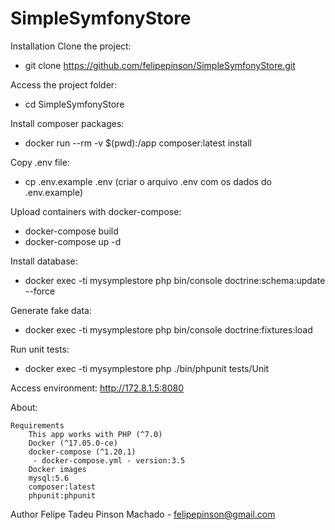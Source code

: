 # SimpleSymfonyStore

Installation
Clone the project:
 -  git clone https://github.com/felipepinson/SimpleSymfonyStore.git

Access the project folder:
  - cd SimpleSymfonyStore

Install composer packages:
  - docker run --rm -v $(pwd):/app composer:latest install

Copy .env file:
 -  cp .env.example .env (criar o arquivo .env com os dados do .env.example)

Upload containers with docker-compose:
 -  docker-compose build
 -  docker-compose up -d

Install database:
 -  docker exec -ti mysymplestore php bin/console doctrine:schema:update --force

Generate fake data:
 -  docker exec -ti mysymplestore php bin/console doctrine:fixtures:load

Run unit tests:
 -  docker exec -ti mysymplestore php ./bin/phpunit tests/Unit

Access environment: http://172.8.1.5:8080

About:

    Requirements
        This app works with PHP (^7.0)
        Docker (^17.05.0-ce)
        docker-compose (^1.20.1)
         - docker-compose.yml - version:3.5
        Docker images
        mysql:5.6
        composer:latest
        phpunit:phpunit

Author
        Felipe Tadeu Pinson Machado - felipepinson@gmail.com
